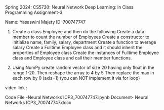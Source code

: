 Spring 2024: CS5720: Neural Network Deep Learning: In Class Programming Assignment-3

Name: Yasaswini Majety ID: 700747747

1. Create a class Employee and then do the following 
   Create a data member to count the number of Employees 
   Create a constructor to initialize name, family, salary, department 
   Create a function to average salary 
   Create a Fulltime Employee class and it should inherit the properties of Employee class
   Create the instances of Fulltime Employee class and Employee class and call their member functions.

2. Using NumPy create random vector of size 20 having only float in the range 1-20. Then reshape the array to 4 by 5 Then replace the max in each row by 0 (axis=1) (you can NOT implement it via for loop)

video link :

Code File -Neural Networks ICP3_700747747.ipynb 
Document- Neural Networks ICP3_700747747.docx
